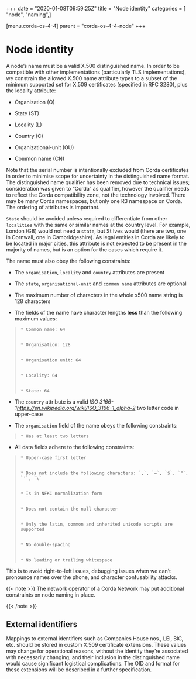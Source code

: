 +++
date = "2020-01-08T09:59:25Z"
title = "Node identity"
categories = [ "node", "naming",]

[menu.corda-os-4-4]
parent = "corda-os-4-4-node"
+++


# Node identity

A node’s name must be a valid X.500 distinguished name. In order to be compatible with other implementations
            (particularly TLS implementations), we constrain the allowed X.500 name attribute types to a subset of the minimum
            supported set for X.509 certificates (specified in RFC 3280), plus the locality attribute:


* Organization (O)


* State (ST)


* Locality (L)


* Country (C)


* Organizational-unit (OU)


* Common name (CN)


Note that the serial number is intentionally excluded from Corda certificates in order to minimise scope for uncertainty in
            the distinguished name format. The distinguished name qualifier has been removed due to technical issues; consideration was
            given to “Corda” as qualifier, however the qualifier needs to reflect the Corda compatibility zone, not the technology involved.
            There may be many Corda namespaces, but only one R3 namespace on Corda. The ordering of attributes is important.

`State` should be avoided unless required to differentiate from other `localities` with the same or similar names at the
            country level. For example, London (GB) would not need a `state`, but St Ives would (there are two, one in Cornwall, one
            in Cambridgeshire). As legal entities in Corda are likely to be located in major cities, this attribute is not expected to be
            present in the majority of names, but is an option for the cases which require it.

The name must also obey the following constraints:


* The `organisation`, `locality` and `country` attributes are present


* The `state`, `organisational-unit` and `common name` attributes are optional


* The maximum number of characters in the whole x500 name string is 128 characters


* The fields of the name have character lengths **less** than the following maximum values:

> 
> 
>     * Common name: 64
> 
> 
>     * Organisation: 128
> 
> 
>     * Organisation unit: 64
> 
> 
>     * Locality: 64
> 
> 
>     * State: 64
> 
> 

* The `country` attribute is a valid *ISO 3166-1<https://en.wikipedia.org/wiki/ISO_3166-1_alpha-2>* two letter code in upper-case


* The `organisation` field of the name obeys the following constraints:

> 
> 
>     * Has at least two letters
> 
> 

* All data fields adhere to the following constraints:

> 
> 
>     * Upper-case first letter
> 
> 
>     * Does not include the following characters: `,`, `=`, `$`, `"`, `'`, `\`
> 
> 
>     * Is in NFKC normalization form
> 
> 
>     * Does not contain the null character
> 
> 
>     * Only the latin, common and inherited unicode scripts are supported
> 
> 
>     * No double-spacing
> 
> 
>     * No leading or trailing whitespace
> 
> 

This is to avoid right-to-left issues, debugging issues when we can’t pronounce names over the phone, and
            character confusability attacks.


{{< note >}}
The network operator of a Corda Network may put additional constraints on node naming in place.

{{< /note >}}

## External identifiers

Mappings to external identifiers such as Companies House nos., LEI, BIC, etc. should be stored in custom X.509
                certificate extensions. These values may change for operational reasons, without the identity they’re associated with
                necessarily changing, and their inclusion in the distinguished name would cause significant logistical complications.
                The OID and format for these extensions will be described in a further specification.



